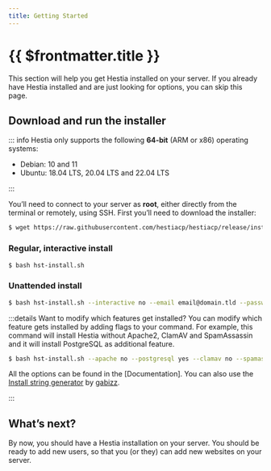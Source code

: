 ```yaml
---
title: Getting Started
---
```


# {{ $frontmatter.title }}

This section will help you get Hestia installed on your server. If you already have Hestia installed and are just looking for options, you can skip this page.

## Download and run the installer

::: info
Hestia only supports the following **64-bit** (ARM or x86) operating systems:

- Debian: 10 and 11
- Ubuntu: 18.04 LTS, 20.04 LTS and 22.04 LTS

:::

You’ll need to connect to your server as **root**, either directly from the terminal or remotely, using SSH. First you’ll need to download the installer:

```sh
$ wget https://raw.githubusercontent.com/hestiacp/hestiacp/release/install/hst-install.sh
```

### Regular, interactive install

```sh
$ bash hst-install.sh
```

### Unattended install

```sh
$ bash hst-install.sh --interactive no --email email@domain.tld --password p4ssw0rd --hostname hostname.domain.tld
```

:::details Want to modify which features get installed?
You can modify which feature gets installed by adding flags to your command. For example, this command will install Hestia without Apache2, ClamAV and SpamAssassin and it will install PostgreSQL as additional feature.

```sh
$ bash hst-install.sh --apache no --postgresql yes --clamav no --spamassassin no
```

All the options can be found in the [Documentation]. You can also use the [Install string generator](https://gabizz.github.io/hestiacp-scriptline-generator/) by [gabizz](https://github.com/gabizz).

:::

## What’s next?

By now, you should have a Hestia installation on your server. You should be ready to add new users, so that you (or they) can add new websites on your server.
